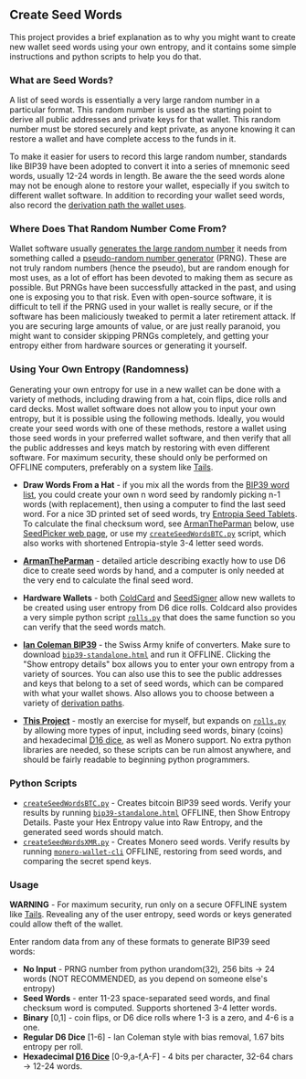 ## Create Seed Words

This project provides a brief explanation as to why you might want to create new wallet seed words using your own entropy, and it contains some simple instructions and python scripts to help you do that.

### What are Seed Words?

A list of seed words is essentially a very large random number in a particular format. This random number is used as the starting point to derive all public addresses and private keys for that wallet. This random number must be stored securely and kept private, as anyone knowing it can restore a wallet and have complete access to the funds in it.

To make it easier for users to record this large random number, standards like BIP39 have been adopted to convert it into a series of mnemonic seed words, usually 12-24 words in length. Be aware the the seed words alone may not be enough alone to restore your wallet, especially if you switch to different wallet software. In addition to recording your wallet seed words, also record the [derivation path the wallet uses](https://walletsrecovery.org/).

### Where Does That Random Number Come From?

Wallet software usually [generates the large random number](https://en.wikipedia.org/wiki/Random_number_generation) it needs from something called a [pseudo-random number generator](https://en.wikipedia.org/wiki/Pseudorandom_number_generator) (PRNG). These are not truly random numbers (hence the pseudo), but are random enough for most uses, as a lot of effort has been devoted to making them as secure as possible. But PRNGs have been successfully attacked in the past, and using one is exposing you to that risk. Even with open-source software, it is difficult to tell if the PRNG used in your wallet is really secure, or if the software has been maliciously tweaked to permit a later retirement attack. If you are securing large amounts of value, or are just really paranoid, you might want to consider skipping PRNGs completely, and getting your entropy either from hardware sources or generating it yourself.

### Using Your Own Entropy (Randomness)

Generating your own entropy for use in a new wallet can be done with a variety of methods, including drawing from a hat, coin flips, dice rolls and card decks. Most wallet software does not allow you to input your own entropy, but it is possible using the following methods. Ideally, you would create your seed words with one of these methods, restore a wallet using those seed words in your preferred wallet software, and then verify that all the public addresses and keys match by restoring with even different software. For maximum security, these should only be performed on OFFLINE computers, preferably on a system like [Tails](https://tails.boum.org/).

* **Draw Words From a Hat** - if you mix all the words from the [BIP39 word list](https://github.com/bitcoin/bips/blob/master/bip-0039/english.txt), you could create your own n word seed by randomly picking n-1 words (with replacement), then using a computer to find the last seed word. For a nice 3D printed set of seed words, try [Entropia Seed Tablets](https://btc-hardware-solutions.square.site/product/entropia-v2-seed-tablets). To calculate the final checksum word, see [ArmanTheParman](https://armantheparman.com/bitcoin-seed-with-dice/) below, use [SeedPicker web page](https://seedpicker.net/calculator/last-word.html), or use my [`createSeedWordsBTC.py`](https://github.com/RaskaRuby/createSeedWords/blob/master/createSeedWordsBTC.py) script, which also works with shortened Entropia-style 3-4 letter seed words.

* **[ArmanTheParman](https://armantheparman.com/bitcoin-seed-with-dice/)** - detailed article describing exactly how to use D6 dice to create seed words by hand, and a computer is only needed at the very end to calculate the final seed word.

* **Hardware Wallets** - both [ColdCard](https://coldcardwallet.com/docs/verifying-dice-roll-math) and [SeedSigner](https://seedsigner.com/) allow new wallets to be created using user entropy from D6 dice rolls. Coldcard also provides a very simple python script [`rolls.py`](https://coldcardwallet.com/docs/rolls.py) that does the same function so you can verify that the seed words match.

* **[Ian Coleman BIP39](https://iancoleman.io/bip39/)** - the Swiss Army knife of converters. Make sure to download [`bip39-standalone.html`](https://github.com/iancoleman/bip39) and run it OFFLINE. Clicking the "Show entropy details" box allows you to enter your own entropy from a variety of sources. You can also use this to see the public addresses and keys that belong to a set of seed words, which can be compared with what your wallet shows. Also allows you to choose between a variety of [derivation paths](https://walletsrecovery.org/).

* **[This Project](https://github.com/RaskaRuby/createSeedWords)** - mostly an exercise for myself, but expands on [`rolls.py`](https://coldcardwallet.com/docs/rolls.py) by allowing more types of input, including seed words, binary (coins) and hexadecimal [D16 dice](https://github.com/Samourai-Wallet/hexadecimal-die), as well as Monero support. No extra python libraries are needed, so these scripts can be run almost anywhere, and should be fairly readable to beginning python programmers.

### Python Scripts

* [`createSeedWordsBTC.py`](https://github.com/RaskaRuby/createSeedWords/blob/master/createSeedWordsBTC.py) - Creates bitcoin BIP39 seed words. Verify your results by running [`bip39-standalone.html`](https://github.com/iancoleman/bip39) OFFLINE, then Show Entropy Details. Paste your Hex Entropy value into Raw Entropy, and the generated seed words should match.
* [`createSeedWordsXMR.py`](https://github.com/RaskaRuby/createSeedWords/blob/master/createSeedWordsXMR.py) - Creates Monero seed words. Verify results by running [`monero-wallet-cli`](https://getmonero.org) OFFLINE, restoring from seed words, and comparing the secret spend keys.

### Usage

**WARNING** - For maximum security, run only on a secure OFFLINE system like [Tails](https://tails.boum.org/). Revealing any of the user entropy, seed words or keys generated could allow theft of the wallet.

Enter random data from any of these formats to generate BIP39 seed words:

* **No Input** - PRNG number from python urandom(32), 256 bits -> 24 words (NOT RECOMMENDED, as you depend on someone else's entropy)
* **Seed Words** - enter 11-23 space-separated seed words, and final checksum word is computed. Supports shortened 3-4 letter words.
* **Binary** [0,1] - coin flips, or D6 dice rolls where 1-3 is a zero, and 4-6 is a one.
* **Regular D6 Dice** [1-6] - Ian Coleman style with bias removal, 1.67 bits entropy per roll.
* **Hexadecimal [D16 Dice](https://github.com/Samourai-Wallet/hexadecimal-die)** [0-9,a-f,A-F] - 4 bits per character, 32-64 chars -> 12-24 words.


